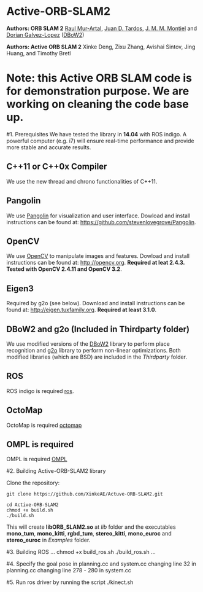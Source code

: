 # Active-ORB-SLAM2
**Authors: ORB SLAM 2** [Raul Mur-Artal](http://webdiis.unizar.es/~raulmur/), [Juan D. Tardos](http://webdiis.unizar.es/~jdtardos/), [J. M. M. Montiel](http://webdiis.unizar.es/~josemari/) and [Dorian Galvez-Lopez](http://doriangalvez.com/) ([DBoW2](https://github.com/dorian3d/DBoW2))

**Authors: Active ORB SLAM 2** Xinke Deng, Zixu Zhang, Avishai Sintov, Jing Huang, and Timothy Bretl

# Note: this Active ORB SLAM code is for demonstration purpose. We are working on cleaning the code base up.

#1. Prerequisites
We have tested the library in **14.04** with ROS indigo. A powerful computer (e.g. i7) will ensure real-time performance and provide more stable and accurate results.

## C++11 or C++0x Compiler
We use the new thread and chrono functionalities of C++11.

## Pangolin
We use [Pangolin](https://github.com/stevenlovegrove/Pangolin) for visualization and user interface. Dowload and install instructions can be found at: https://github.com/stevenlovegrove/Pangolin.

## OpenCV
We use [OpenCV](http://opencv.org) to manipulate images and features. Dowload and install instructions can be found at: http://opencv.org. **Required at leat 2.4.3. Tested with OpenCV 2.4.11 and OpenCV 3.2**.

## Eigen3
Required by g2o (see below). Download and install instructions can be found at: http://eigen.tuxfamily.org. **Required at least 3.1.0**.

## DBoW2 and g2o (Included in Thirdparty folder)
We use modified versions of the [DBoW2](https://github.com/dorian3d/DBoW2) library to perform place recognition and [g2o](https://github.com/RainerKuemmerle/g2o) library to perform non-linear optimizations. Both modified libraries (which are BSD) are included in the *Thirdparty* folder.

## ROS 
ROS indigo is required [ros](http://wiki.ros.org/indigo/Installation/Ubuntu).

## OctoMap
OctoMap is required [octomap](https://github.com/OctoMap/octomap)

## OMPL is required
OMPL is required [OMPL](http://ompl.kavrakilab.org/download.html)

#2. Building Active-ORB-SLAM2 library

Clone the repository:
```
git clone https://github.com/XinkeAE/Actuve-ORB-SLAM2.git
```

```
cd Active-ORB-SLAM2
chmod +x build.sh
./build.sh
```

This will create **libORB_SLAM2.so**  at *lib* folder and the executables **mono_tum**, **mono_kitti**, **rgbd_tum**, **stereo_kitti**, **mono_euroc** and **stereo_euroc** in *Examples* folder.

#3. Building ROS
...
chmod +x build_ros.sh
./build_ros.sh
...

#4. Specify the goal pose in planning.cc and system.cc
changing line 32 in planning.cc
changing line 278 - 280 in system.cc

#5. Run ros driver by running the script
./kinect.sh




